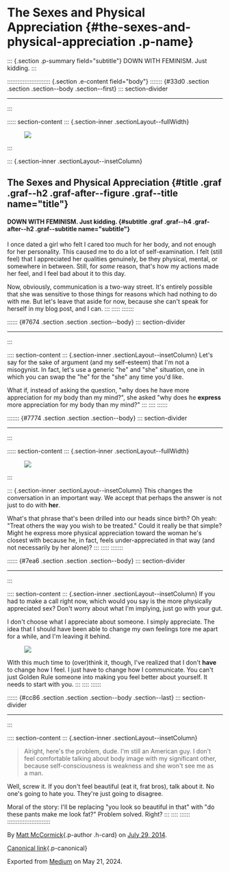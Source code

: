 <div>

# The Sexes and Physical Appreciation {#the-sexes-and-physical-appreciation .p-name}

</div>

::: {.section .p-summary field="subtitle"}
DOWN WITH FEMINISM. Just kidding.
:::

::::::::::::::::::::::::: {.section .e-content field="body"}
::::::: {#33d0 .section .section .section--body .section--first}
::: section-divider

------------------------------------------------------------------------
:::

::::: section-content
::: {.section-inner .sectionLayout--fullWidth}
<figure class="graf graf--figure graf--layoutFillWidth graf--leading">
<img
src="https://cdn-images-1.medium.com/max/2560/1*yeljO1qEOdDt9Tl27SkKyg.jpeg"
class="graf-image" data-image-id="1*yeljO1qEOdDt9Tl27SkKyg.jpeg"
data-width="3888" data-height="2592" />
</figure>
:::

::: {.section-inner .sectionLayout--insetColumn}
## The Sexes and Physical Appreciation {#title .graf .graf--h2 .graf-after--figure .graf--title name="title"}

#### DOWN WITH FEMINISM. Just kidding. {#subtitle .graf .graf--h4 .graf-after--h2 .graf--subtitle name="subtitle"}

I once dated a girl who felt I cared too much for her body, and not
enough for her personality. This caused me to do a lot of
self-examination. I felt (still feel) that I appreciated her qualities
genuinely, be they physical, mental, or somewhere in between. Still, for
*some* reason, that's how my actions made her feel, and I feel bad about
it to this day.

Now, obviously, communication is a two-way street. It's entirely
possible that she was sensitive to those things for reasons which had
nothing to do with me. But let's leave that aside for now, because she
can't speak for herself in my blog post, and I can.
:::
:::::
:::::::

:::::: {#7674 .section .section .section--body}
::: section-divider

------------------------------------------------------------------------
:::

:::: section-content
::: {.section-inner .sectionLayout--insetColumn}
Let's say for the sake of argument (and my self-esteem) that I'm not a
misogynist. In fact, let's use a generic "he" and "she" situation, one
in which you can swap the "he" for the "she" any time you'd like.

What if, instead of asking the question, "why does he have more
appreciation for my body than my mind?", she asked "why does he
**express** more appreciation for my body than my mind?"
:::
::::
::::::

::::::: {#7774 .section .section .section--body}
::: section-divider

------------------------------------------------------------------------
:::

::::: section-content
::: {.section-inner .sectionLayout--fullWidth}
<figure class="graf graf--figure graf--layoutFillWidth graf--leading">
<img
src="https://cdn-images-1.medium.com/max/2560/1*lPtMd80V3zFpdDs529LoUg.jpeg"
class="graf-image" data-image-id="1*lPtMd80V3zFpdDs529LoUg.jpeg"
data-width="3000" data-height="2000" />
</figure>
:::

::: {.section-inner .sectionLayout--insetColumn}
This changes the conversation in an important way. We accept that
perhaps the answer is not just to do with **her**.

What's that phrase that's been drilled into our heads since birth? Oh
yeah: "Treat others the way you wish to be treated." Could it really be
that simple? Might he express more physical appreciation toward the
woman he's closest with because he, in fact, feels under-appreciated in
that way (and not necessarily by her alone)?
:::
:::::
:::::::

:::::: {#7ea6 .section .section .section--body}
::: section-divider

------------------------------------------------------------------------
:::

:::: section-content
::: {.section-inner .sectionLayout--insetColumn}
If you had to make a call right now, which would you say is the more
physically appreciated sex? Don't worry about what I'm implying, just go
with your gut.

I don't choose what I appreciate about someone. I simply appreciate. The
idea that I should have been able to change my own feelings tore me
apart for a while, and I'm leaving it behind.

<figure id="6e9a"
class="graf graf--figure graf--layoutInsetLeft graf-after--p">
<img
src="https://cdn-images-1.medium.com/max/400/1*A-jl2pHTCRIbLd-E8-HIHg.jpeg"
class="graf-image" data-image-id="1*A-jl2pHTCRIbLd-E8-HIHg.jpeg"
data-width="3888" data-height="2592" />
</figure>

With this much time to (over)think it, though, I've realized that I
don't **have** to change how I feel. I just have to change how I
communicate. You can't just Golden Rule someone into making you feel
better about yourself. It needs to start with you.
:::
::::
::::::

:::::: {#cc86 .section .section .section--body .section--last}
::: section-divider

------------------------------------------------------------------------
:::

:::: section-content
::: {.section-inner .sectionLayout--insetColumn}
> Alright, here's the problem, dude. I'm still an American guy. I don't
> feel comfortable talking about body image with my significant other,
> because self-consciousness is weakness and she won't see me as a man.

Well, screw it. If you don't feel beautiful (eat it, frat bros), talk
about it. No one's going to hate you. They're just going to disagree.

Moral of the story: I'll be replacing "you look so beautiful in that"
with "do these pants make me look fat?" Problem solved. Right?
:::
::::
::::::
:::::::::::::::::::::::::

By [Matt McCormick](https://medium.com/@mattcmccormick){.p-author
.h-card} on [July 29, 2014](https://medium.com/p/c51e7f31c451).

[Canonical
link](https://medium.com/@mattcmccormick/the-sexes-and-physical-appreciation-c51e7f31c451){.p-canonical}

Exported from [Medium](https://medium.com) on May 21, 2024.
